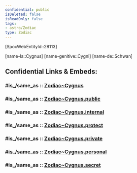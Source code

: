 ```yaml
---
confidential: public
isDeleted: false
isReadOnly: false
tags:
- astro/Zodiac
type: Zodiac
---
```


[SpocWebEntityId::28113]



[name-la::Cygnus]
[name-genitive::Cygni]
[name-de::Schwan]


## Confidential Links & Embeds: 

### #is_/same_as :: [Zodiac~Cygnus](/_Standards/Astronomy/Star~Constellation/Zodiac~Cygnus.md) 

### #is_/same_as :: [Zodiac~Cygnus.public](/_public/Astronomy/Star~Constellation/Zodiac~Cygnus.public.md) 

### #is_/same_as :: [Zodiac~Cygnus.internal](/_internal/Astronomy/Star~Constellation/Zodiac~Cygnus.internal.md) 

### #is_/same_as :: [Zodiac~Cygnus.protect](/_protect/Astronomy/Star~Constellation/Zodiac~Cygnus.protect.md) 

### #is_/same_as :: [Zodiac~Cygnus.private](/_private/Astronomy/Star~Constellation/Zodiac~Cygnus.private.md) 

### #is_/same_as :: [Zodiac~Cygnus.personal](/_personal/Astronomy/Star~Constellation/Zodiac~Cygnus.personal.md) 

### #is_/same_as :: [Zodiac~Cygnus.secret](/_secret/Astronomy/Star~Constellation/Zodiac~Cygnus.secret.md)

